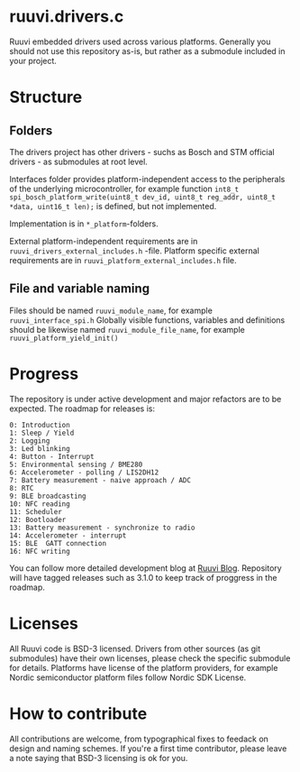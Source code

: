 # ruuvi.drivers.c
Ruuvi embedded drivers used across various platforms. Generally you should not use this repository as-is, but rather as a submodule included in your project.

# Structure
## Folders
The drivers project has other drivers - suchs as Bosch and STM official drivers - as submodules at root level. 

Interfaces folder provides platform-independent access to the peripherals of the underlying microcontroller, for example function `int8_t spi_bosch_platform_write(uint8_t dev_id, uint8_t reg_addr, uint8_t *data, uint16_t len);` is defined, but not implemented.

Implementation is in `*_platform`-folders.

External platform-independent requirements are in `ruuvi_drivers_external_includes.h` -file. Platform specific external requirements are in `ruuvi_platform_external_includes.h` file. 
## File and variable naming
Files should be named `ruuvi_module_name`, for example `ruuvi_interface_spi.h`
Globally visible functions, variables and definitions should be likewise named `ruuvi_module_file_name`, for example  `ruuvi_platform_yield_init()`

# Progress
The repository is under active development and major refactors are to be expected. The roadmap for releases is: 

```
0: Introduction
1: Sleep / Yield
2: Logging
3: Led blinking
4: Button - Interrupt
5: Environmental sensing / BME280
6: Accelerometer - polling / LIS2DH12
7: Battery measurement - naive approach / ADC
8: RTC
9: BLE broadcasting
10: NFC reading
11: Scheduler
12: Bootloader
13: Battery measurement - synchronize to radio
14: Accelerometer - interrupt
15: BLE  GATT connection
16: NFC writing
```

You can follow more detailed development blog at [Ruuvi Blog](https://blog.ruuvi.com). Repository will have tagged releases such as 3.1.0 to keep track of proggress in the roadmap.

# Licenses
All Ruuvi code is BSD-3 licensed.
Drivers from other sources (as git submodules) have their own licenses, please check the specific submodule for details.
Platforms have license of the platform providers, for example Nordic semiconductor platform files follow Nordic SDK License. 

# How to contribute
All contributions are welcome, from typographical fixes to feedack on design and naming schemes.
If you're a first time contributor, please leave a note saying that BSD-3 licensing is ok for you.